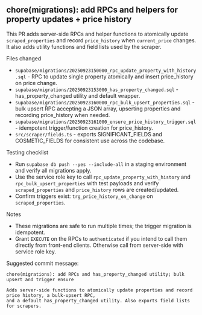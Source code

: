 ## chore(migrations): add RPCs and helpers for property updates + price history

This PR adds server-side RPCs and helper functions to atomically update `scraped_properties` and record `price_history` when `current_price` changes. It also adds utility functions and field lists used by the scraper.

Files changed
- `supabase/migrations/20250923150000_rpc_update_property_with_history.sql` - RPC to update single property atomically and insert price_history on price change.
- `supabase/migrations/20250923153000_has_property_changed.sql` - has_property_changed utility and default wrapper.
- `supabase/migrations/20250923160000_rpc_bulk_upsert_properties.sql` - bulk upsert RPC accepting a JSON array, upserting properties and recording price_history when needed.
- `supabase/migrations/20250923161000_ensure_price_history_trigger.sql` - idempotent trigger/function creation for price_history.
- `src/scraper/fields.ts` - exports SIGNIFICANT_FIELDS and COSMETIC_FIELDS for consistent use across the codebase.

Testing checklist
- Run `supabase db push --yes --include-all` in a staging environment and verify all migrations apply.
- Use the service role key to call `rpc_update_property_with_history` and `rpc_bulk_upsert_properties` with test payloads and verify `scraped_properties` and `price_history` rows are created/updated.
- Confirm triggers exist: `trg_price_history_on_change` on `scraped_properties`.

Notes
- These migrations are safe to run multiple times; the trigger migration is idempotent.
- Grant `EXECUTE` on the RPCs to `authenticated` if you intend to call them directly from front-end clients. Otherwise call from server-side with service role key.

Suggested commit message:
```
chore(migrations): add RPCs and has_property_changed utility; bulk upsert and trigger ensure

Adds server-side functions to atomically update properties and record price history, a bulk-upsert RPC,
and a default has_property_changed utility. Also exports field lists for scrapers.
```
